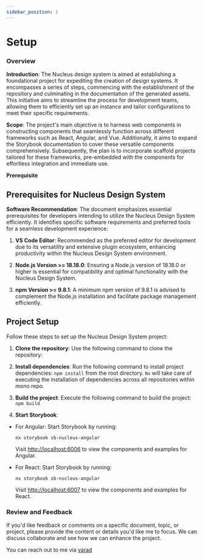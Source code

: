 ```yaml
---
sidebar_position: 1
---
```


# Setup

### Overview

**Introduction**: The Nucleus design system is aimed at establishing a foundational project for expediting the creation of design systems. It encompasses a series of steps, commencing with the establishment of the repository and culminating in the documentation of the generated assets. This initiative aims to streamline the process for development teams, allowing them to efficiently set up an instance and tailor configurations to meet their specific requirements.

**Scope**: The project's main objective is to harness web components in constructing components that seamlessly function across different frameworks such as React, Angular, and Vue. Additionally, it aims to expand the Storybook documentation to cover these versatile components comprehensively. Subsequently, the plan is to incorporate scaffold projects tailored for these frameworks, pre-embedded with the components for effortless integration and immediate use.

**Prerequisite**

## Prerequisites for Nucleus Design System

**Software Recommendation**: The document emphasizes essential prerequisites for developers intending to utilize the Nucleus Design System efficiently. It identifies specific software requirements and preferred tools for a seamless development experience:

1. **VS Code Editor**: Recommended as the preferred editor for development due to its versatility and extensive plugin ecosystem, enhancing productivity within the Nucleus Design System environment.

2. **Node.js Version >= 18.18.0**: Ensuring a Node.js version of 18.18.0 or higher is essential for compatibility and optimal functionality with the Nucleus Design System.

3. **npm Version >= 9.8.1**: A minimum npm version of 9.8.1 is advised to complement the Node.js installation and facilitate package management efficiently.


## Project Setup

Follow these steps to set up the Nucleus Design System project:

1. **Clone the repository**: Use the following command to clone the repository:

2. **Install dependencies**: Run the following command to install project dependencies: `npm install` from the root directory. `Nx` will take care of executing the installation of dependencies across all repositories within mono repo.

3. **Build the project**: Execute the following command to build the project: `npm build`


4. **Start Storybook**:
- For Angular: Start Storybook by running:
  ```
  nx storybook sb-nucleus-angular
  ```
  Visit [http://localhost:6006](http://localhost:6006) to view the components and examples for Angular.
  
- For React: Start Storybook by running:
  ```
  nx storybook sb-nucleus-angular
  ```
  Visit [http://localhost:6007](http://localhost:6007) to view the components and examples for React.

### Review and Feedback
If you'd like feedback or comments on a specific document, topic, or project, please provide the content or details you'd like me to focus. We can discuss collaborate and see how we can enhance the project.

You can reach out to me via 
[varad](mailto:varadarajanag@gmail.com)
